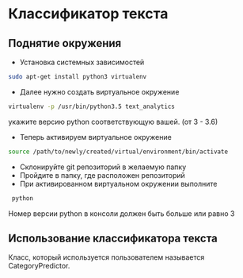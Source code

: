 # Классификатор текста
 
## Поднятие окружения
 * Установка системных зависимостей
 ```sh
 sudo apt-get install python3 virtualenv
 ```
 * Далее нужно создать виртуальное окружение
 ```sh
 virtualenv -p /usr/bin/python3.5 text_analytics
 ``` 
 укажите версию python соответствующую вашей. (от 3 - 3.6)
 * Теперь активируем виртуальное окружение
 ```sh
 source /path/to/newly/created/virtual/environment/bin/activate
 ```
 * Склонируйте git репозиторий в желаемую папку
 * Пройдите в папку, где расположен репозиторий
 * При активированном виртуальном окружении выполните
```sh
 python
 ```
 Номер версии python в консоли должен быть больше или равно 3
 
 
## Использование классификатора текста
Класс, который используется пользователем называется CategoryPredictor.
 



